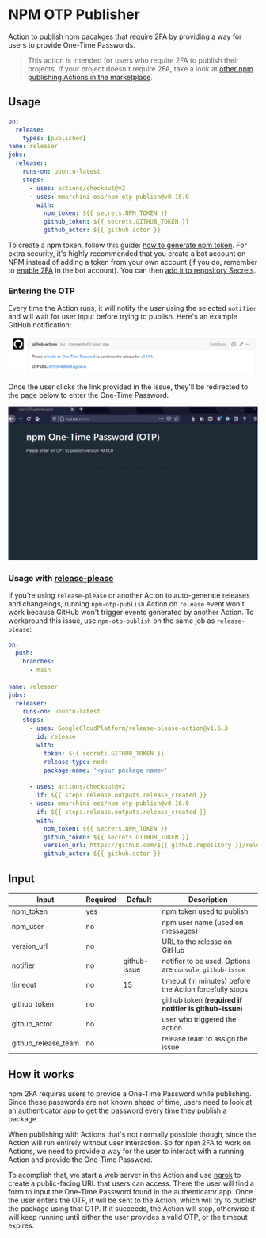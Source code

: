 # NPM OTP Publisher

Action to publish npm pacakges that require 2FA by providing a way for users
to provide One-Time Passwords.

> This action is intended for users who require 2FA to publish their projects.
> If your project doesn't require 2FA, take a look at
> [other npm publishing Actions in the marketplace][].

## Usage

```yml
on:
  release:
    types: [published]
name: releaser
jobs:
  releaser:
    runs-on: ubuntu-latest
    steps:
      - uses: actions/checkout@v2
      - uses: mmarchini-oss/npm-otp-publish@v0.16.0
        with:
          npm_token: ${{ secrets.NPM_TOKEN }}
          github_token: ${{ secrets.GITHUB_TOKEN }}
          github_actor: ${{ github.actor }}
```

To create a npm token, follow this guide: [how to generate npm token][]. For
extra security, it's highly recommended that you create a bot account on NPM
instead of adding a token from your own account (if you do, remember to
[enable 2FA][] in the bot account). You can then
[add it to repository Secrets][].

### Entering the OTP

Every time the Action runs, it will notify the user using the selected
`notifier` and will wait for user input before trying to publish. Here's an
example GitHub notification:

![GitHub issue with link](/docs/assets/images/github-issue-example.png)

Once the user clicks the link provided in the issue, they'll be redirected to
the page below to enter the One-Time Password.

![page with One Time Password field](/docs/assets/images/otp-page.gif)

### Usage with [release-please](https://github.com/GoogleCloudPlatform/release-please-action)

If you're using `release-please` or another Acton to auto-generate releases and
changelogs, running `npm-otp-publish` Action on `release` event won't work
because GitHub won't trigger events generated by another Action. To workaround
this issue, use `npm-otp-publish` on the same job as `release-please`:

```yml
on:
  push:
    branches:
      - main

name: releaser
jobs:
  releaser:
    runs-on: ubuntu-latest
    steps:
      - uses: GoogleCloudPlatform/release-please-action@v1.6.3
        id: release
        with:
          token: ${{ secrets.GITHUB_TOKEN }}
          release-type: node
          package-name: '<your package name>'

      - uses: actions/checkout@v2
        if: ${{ steps.release.outputs.release_created }}
      - uses: mmarchini-oss/npm-otp-publish@v0.16.0
        if: ${{ steps.release.outputs.release_created }}
        with:
          npm_token: ${{ secrets.NPM_TOKEN }}
          github_token: ${{ secrets.GITHUB_TOKEN }}
          version_url: https://github.com/${{ github.repository }}/releases/tag/${{ steps.release.outputs.tag_name }}
          github_actor: ${{ github.actor }}
```

## Input

| Input               | Required | Default      | Description                                                |
|---------------------|----------|--------------|------------------------------------------------------------|
| npm_token           | yes      |              | npm token used to publish                                  |
| npm_user            | no       |              | npm user name (used on messages)                           |
| version_url         | no       |              | URL to the release on GitHub                               |
| notifier            | no       | github-issue | notifier to be used. Options are `console`, `github-issue` |
| timeout             | no       | 15           | timeout (in minutes) before the Action forcefully stops    |
| github_token        | no       |              | github token (**required if notifier is github-issue**)    |
| github_actor        | no       |              | user who triggered the action                              |
| github_release_team | no       |              | release team to assign the issue                           |

## How it works

npm 2FA requires users to provide a One-Time Password while publishing. Since
these passwords are not known ahead of time, users need to look at an
authenticator app to get the password every time they publish a package.

When publishing with Actions that's not normally possible though, since the
Action will run entirely without user interaction. So for npm 2FA to work on
Actions, we need to provide a way for the user to interact with a running Action
and provide the One-Time Password.

To acomplish that, we start a web server in the Action and use [ngrok][] to
create a public-facing URL that users can access. There the user will find a
form to input the One-Time Password found in the authenticator app. Once the
user enters the OTP, it will be sent to the Action, which will try to publish
the package using that OTP. If it succeeds, the Action will stop, otherwise
it will keep running until either the user provides a valid OTP, or the timeout
expires.

[how to generate npm token]: https://docs.npmjs.com/creating-and-viewing-authentication-tokens
[enable 2FA]: https://docs.npmjs.com/configuring-two-factor-authentication
[other npm publishing Actions in the marketplace]: https://github.com/marketplace?type=actions&query=npm+publish
[ngrok]: https://ngrok.com/
[add it to repository Secrets]: https://docs.github.com/en/actions/configuring-and-managing-workflows/creating-and-storing-encrypted-secrets#creating-encrypted-secrets-for-a-repository
